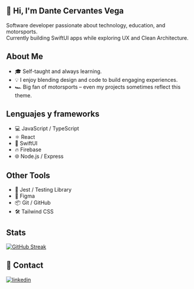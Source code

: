## 👋 Hi, I'm Dante Cervantes Vega

Software developer passionate about technology, education, and motorsports.  
Currently building SwiftUI apps while exploring UX and Clean Architecture.

## About Me
- 🎓 Self-taught and always learning.
- 💡 I enjoy blending design and code to build engaging experiences.
- 🏎️ Big fan of motorsports – even my projects sometimes reflect this theme.
<!-- ✍️ I'm starting to write about development and learning on Medium: https://medium.com/@tucorreo -->

## Lenguajes y frameworks
- 💻 JavaScript / TypeScript
- ⚛️ React
- 📱 SwiftUI
- 🔥 Firebase
- 🌐 Node.js / Express

## Other Tools
- 🧪 Jest / Testing Library
- 🎨 Figma
- 📦 Git / GitHub
- 🛠️ Tailwind CSS

## Stats
[![GitHub Streak](https://github-readme-streak-stats.herokuapp.com?user=DanteCV2)](https://git.io/streak-stats)

<!-- 🚧 Projects coming soon: Poker Planning App, Reaction Time Game, TypeScript API -->

## 🔗 Contact
[![linkedin](https://img.shields.io/badge/linkedin-0A66C2?style=for-the-badge&logo=linkedin&logoColor=white)](https://www.linkedin.com/in/dantecervantesvega/)

